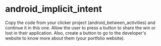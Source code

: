 # android_implicit_intent

Copy the code from your clicker project (android_between_activities) and continue it in this one. Allow the user to press a button to share the win or lost in their application. Also, create a button to go to the developer's website to know more about them (your portfolio website).
